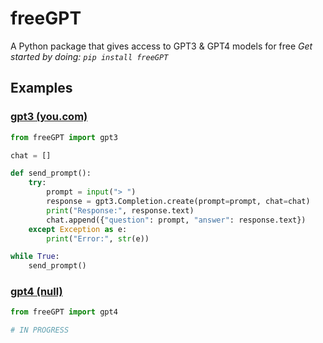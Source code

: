 # freeGPT
A Python package that gives access to GPT3 &amp; GPT4 models for free
*Get started by doing: `pip install freeGPT`*
## Examples
### [gpt3 (you.com)](https://you.com)
```python
from freeGPT import gpt3

chat = []

def send_prompt():
    try:
        prompt = input("> ")
        response = gpt3.Completion.create(prompt=prompt, chat=chat)
        print("Response:", response.text)
        chat.append({"question": prompt, "answer": response.text})
    except Exception as e:
        print("Error:", str(e))

while True:
    send_prompt()
```
### [gpt4 (null)](null)
```python
from freeGPT import gpt4

# IN PROGRESS
```
